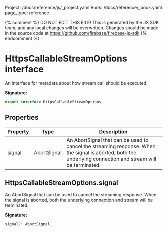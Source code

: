 Project: /docs/reference/js/_project.yaml
Book: /docs/reference/_book.yaml
page_type: reference

{% comment %}
DO NOT EDIT THIS FILE!
This is generated by the JS SDK team, and any local changes will be
overwritten. Changes should be made in the source code at
https://github.com/firebase/firebase-js-sdk
{% endcomment %}

# HttpsCallableStreamOptions interface
An interface for metadata about how stream call should be executed.

<b>Signature:</b>

```typescript
export interface HttpsCallableStreamOptions 
```

## Properties

|  Property | Type | Description |
|  --- | --- | --- |
|  [signal](./functions.httpscallablestreamoptions.md#httpscallablestreamoptionssignal) | AbortSignal | An AbortSignal that can be used to cancel the streaming response. When the signal is aborted, both the underlying connection and stream will be terminated. |

## HttpsCallableStreamOptions.signal

An AbortSignal that can be used to cancel the streaming response. When the signal is aborted, both the underlying connection and stream will be terminated.

<b>Signature:</b>

```typescript
signal?: AbortSignal;
```
